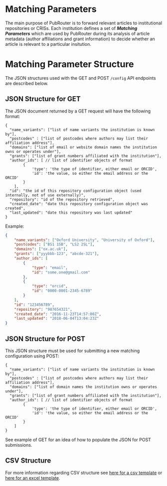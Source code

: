 # Matching Parameters
The main purpose of PubRouter is to forward relevant articles to institutional repositories or CRISs. Each institution defines a set of ***Matching Parameters*** which are used by PubRouter during its analysis of article metadata (author affiliations and grant information) to decide whether an article is relevant to a particular insitution.  

# Matching Parameter Structure
The JSON structures used with the GET and POST `/config` API endpoints are described below.

## JSON Structure for GET
The JSON document returned by a GET request will have the following format:
```
{
  "name_variants": ["list of name variants the institution is known by"],
  "postcodes" : ["list of postcodes where authors may list their affiliation address"],
  "domains": ["list of email or website domain names the institution owns or operates under"],
  "grants": ["list of grant numbers affiliated with the institution"],
  "author_ids": [ // list of identifier objects of format
		{
			'type': 'the type of identifier, either email or ORCID', 
			'id': 'the value, so either the email address or the ORCID'
		}
	],
  "id": "the id of this repository configuration object (used internally, not of use externally)",
  "repository": "id of the repository retrieved",
  "created_date": "date this repository configuration object was created",
  "last_updated": "date this repository was last updated"
}
```

Example: 
```JSON
{
	"name_variants": ["Oxford University", "University of Oxford"],
	"postcodes": ["BS1 1SB", "LS2 2SL"],
	"domains": ["ox.ac.uk"],
	"grants": ["yyybbb-123", "abcde-321"],
	"author_ids": [
		{
			"type": "email",
			"id": "some.one@gmail.com"
		},
		{
			"type": "orcid",
			"id": "0000-0001-2345-6789"
		}
	],
	"id": "123456789",
	"repository": "987654321",
    "created_date": "2016-11-23T14:57:00Z",
    "last_updated": "2018-06-04T13:04:23Z"
}
```
## JSON Structure for POST
This JSON structure must be used for submitting a new matching configuration using POST:
```
{
  "name_variants": ["list of name variants the institution is known by"],
  "postcodes" : ["list of postcodes where authors may list their affiliation address"],
  "domains": ["list of domain names the institution owns or operates under"],
  "grants": ["list of grant numbers affiliated with the institution"],
  "author_ids": [ // list of identifier objects of format
		{
			'type': 'the type of identifier, either email or ORCID', 
			'id': 'the value, so either the email address or the ORCID'
		}
	]
}
```  
See example of GET for an idea of how to populate the JSON for POST submissions. 

## CSV Structure
For more information regarding CSV structure see [here for a csv template](http://pubrouter.jisc.ac.uk/static/csvtemplate.csv) or [here for an excel template](https://pubrouter.jisc.ac.uk/static/csvtemplate_router_matching_params_XLS_FORMAT.xlsx).

